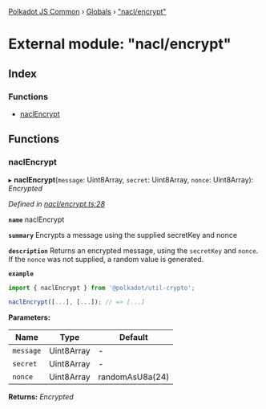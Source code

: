[Polkadot JS Common](../README.md) › [Globals](../globals.md) › ["nacl/encrypt"](_nacl_encrypt_.md)

# External module: "nacl/encrypt"

## Index

### Functions

* [naclEncrypt](_nacl_encrypt_.md#naclencrypt)

## Functions

###  naclEncrypt

▸ **naclEncrypt**(`message`: Uint8Array, `secret`: Uint8Array, `nonce`: Uint8Array): *Encrypted*

*Defined in [nacl/encrypt.ts:28](https://github.com/polkadot-js/common/blob/c8100dbe/packages/util-crypto/src/nacl/encrypt.ts#L28)*

**`name`** naclEncrypt

**`summary`** Encrypts a message using the supplied secretKey and nonce

**`description`** 
Returns an encrypted message, using the `secretKey` and `nonce`. If the `nonce` was not supplied, a random value is generated.

**`example`** 
<BR>

```javascript
import { naclEncrypt } from '@polkadot/util-crypto';

naclEncrypt([...], [...]); // => [...]
```

**Parameters:**

Name | Type | Default |
------ | ------ | ------ |
`message` | Uint8Array | - |
`secret` | Uint8Array | - |
`nonce` | Uint8Array | randomAsU8a(24) |

**Returns:** *Encrypted*
